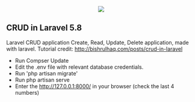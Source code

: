 <p align="center"><img src="https://laravel.com/assets/img/components/logo-laravel.svg"></p>

## CRUD in Laravel 5.8

Laravel CRUD application
Create, Read, Update, Delete application, made with laravel. 
Tutorial credit: http://bishrulhaq.com/posts/crud-in-laravel

- Run Compser Update
- Edit the .env file with relevant database credentials.
- Run 'php artisan migrate'
- Run php artisan serve
- Enter the http://127.0.0.1:8000/ in your browser (check the last 4 numbers)

